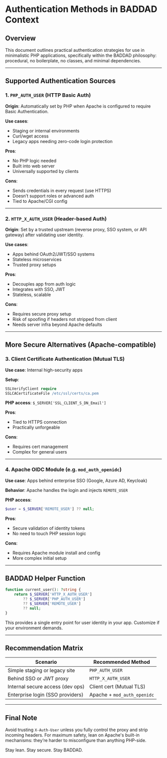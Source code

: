 # Authentication Methods in BADDAD Context

## Overview

This document outlines practical authentication strategies for use in minimalistic PHP applications, specifically within the BADDAD philosophy: procedural, no boilerplate, no classes, and minimal dependencies.

---

## Supported Authentication Sources

### 1. `PHP_AUTH_USER` (HTTP Basic Auth)

**Origin**: Automatically set by PHP when Apache is configured to require Basic Authentication.

**Use cases**:

* Staging or internal environments
* Curl/wget access
* Legacy apps needing zero-code login protection

**Pros**:

* No PHP logic needed
* Built into web server
* Universally supported by clients

**Cons**:

* Sends credentials in every request (use HTTPS)
* Doesn’t support roles or advanced auth
* Tied to Apache/CGI config

---

### 2. `HTTP_X_AUTH_USER` (Header-based Auth)

**Origin**: Set by a trusted upstream (reverse proxy, SSO system, or API gateway) after validating user identity.

**Use cases**:

* Apps behind OAuth2/JWT/SSO systems
* Stateless microservices
* Trusted proxy setups

**Pros**:

* Decouples app from auth logic
* Integrates with SSO, JWT
* Stateless, scalable

**Cons**:

* Requires secure proxy setup
* Risk of spoofing if headers not stripped from client
* Needs server infra beyond Apache defaults

---

## More Secure Alternatives (Apache-compatible)

### 3. Client Certificate Authentication (Mutual TLS)

**Use case**: Internal high-security apps

**Setup**:

```apache
SSLVerifyClient require
SSLCACertificateFile /etc/ssl/certs/ca.pem
```

**PHP access**: `$_SERVER['SSL_CLIENT_S_DN_Email']`

**Pros**:

* Tied to HTTPS connection
* Practically unforgeable

**Cons**:

* Requires cert management
* Complex for general users

---

### 4. Apache OIDC Module (e.g. `mod_auth_openidc`)

**Use case**: Apps behind enterprise SSO (Google, Azure AD, Keycloak)

**Behavior**: Apache handles the login and injects `REMOTE_USER`

**PHP access**:

```php
$user = $_SERVER['REMOTE_USER'] ?? null;
```

**Pros**:

* Secure validation of identity tokens
* No need to touch PHP session logic

**Cons**:

* Requires Apache module install and config
* More complex initial setup

---

## BADDAD Helper Function

```php
function current_user(): ?string {
    return $_SERVER['HTTP_X_AUTH_USER']
        ?? $_SERVER['PHP_AUTH_USER']
        ?? $_SERVER['REMOTE_USER']
        ?? null;
}
```

This provides a single entry point for user identity in your app. Customize if your environment demands.

---

## Recommendation Matrix

| Scenario                         | Recommended Method          |
| -------------------------------- | --------------------------- |
| Simple staging or legacy site    | `PHP_AUTH_USER`             |
| Behind SSO or JWT proxy          | `HTTP_X_AUTH_USER`          |
| Internal secure access (dev ops) | Client cert (Mutual TLS)    |
| Enterprise login (SSO providers) | Apache + `mod_auth_openidc` |

---

## Final Note

Avoid trusting `X-Auth-User` unless you fully control the proxy and strip incoming headers. For maximum safety, lean on Apache's built-in mechanisms: they’re harder to misconfigure than anything PHP-side.

Stay lean. Stay secure. Stay BADDAD.
